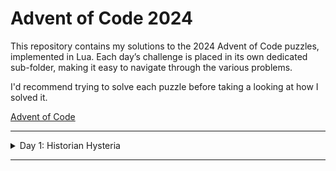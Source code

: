 # Advent of Code 2024

This repository contains my solutions to the 2024 Advent of Code puzzles, implemented in Lua.
Each day’s challenge is placed in its own dedicated sub-folder, making it easy to navigate through the various problems.

I'd recommend trying to solve each puzzle before taking a looking at how I solved it.

[Advent of Code](https://adventofcode.com/)

___

<details>
<summary>Day 1: Historian Hysteria</summary>

### Puzzle 1: Calculate the Total Distance

The Chief Historian has gone missing, and the Senior Historians need help to reconcile two lists of historically significant locations (represented by location IDs).

**Goal**: Solve two puzzles to help the Historians reconcile the lists and collect stars.

**Task**: Pair the smallest numbers in both lists and calculate the distance between them. Repeat this for all numbers in both lists.
**Steps**:
- Sort both lists.
- Pair corresponding elements from each list.
- Calculate the absolute difference for each pair.
- Sum the differences.
**Example**:
- Lists: `[3, 4, 2, 1, 3, 3]` and `[4, 3, 5, 3, 9, 3]`
- Total distance = `2 + 1 + 0 + 1 + 2 + 5 = 11`

### Puzzle 2: Calculate the Similarity Score

**Task**: For each number in the left list, count how many times it appears in the right list and multiply it by the number. Sum these values to get the similarity score.
**Steps**:
- For each element in the left list, count its occurrences in the right list.
- Multiply the element by its count in the right list.
- Sum all the results.
**Example**:
- Lists: `[3, 4, 2, 1, 3, 3]` and `[4, 3, 5, 3, 9, 3]`
- Similarity score = `9 + 4 + 0 + 0 + 9 + 9 = 31`
</details>

___
